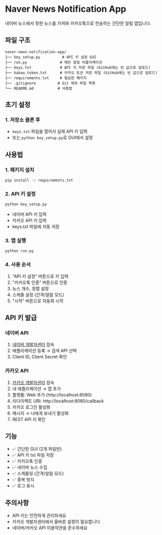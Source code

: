 # Naver News Notification App

네이버 뉴스에서 핫한 뉴스를 가져와 카카오톡으로 전송하는 간단한 알림 앱입니다.

## 파일 구조

```
naver-news-notification-app/
├── key_setup.py          # API 키 설정 GUI
├── run.py               # 메인 알림 어플리케이션
├── keys.txt             # API 키 저장 파일 (GitHub에는 빈 값으로 업로드)
├── kakao_token.txt      # 카카오 토큰 저장 파일 (GitHub에는 빈 값으로 업로드)
├── requirements.txt     # 필요한 패키지
├── .gitignore          # Git 제외 파일 목록
└── README.md           # 사용법
```

## 초기 설정

### 1. 저장소 클론 후
- `keys.txt` 파일을 열어서 실제 API 키 입력
- 또는 `python key_setup.py`로 GUI에서 설정

## 사용법

### 1. 패키지 설치
```bash
pip install -r requirements.txt
```

### 2. API 키 설정
```bash
python key_setup.py
```
- 네이버 API 키 입력
- 카카오 API 키 입력
- keys.txt 파일에 자동 저장

### 3. 앱 실행
```bash
python run.py
```

### 4. 사용 순서
1. "API 키 설정" 버튼으로 키 입력
2. "카카오톡 인증" 버튼으로 인증
3. 뉴스 개수, 정렬 설정
4. 스케줄 설정 (간격/알람 모드)
5. "시작" 버튼으로 자동화 시작

## API 키 발급

### 네이버 API
1. [네이버 개발자센터](https://developers.naver.com) 접속
2. 애플리케이션 등록 → 검색 API 선택
3. Client ID, Client Secret 확인

### 카카오 API
1. [카카오 개발자센터](https://developers.kakao.com) 접속
2. 내 애플리케이션 → 앱 추가
3. 플랫폼: Web 추가 (http://localhost:8080)
4. 리다이렉트 URI: http://localhost:8080/callback
5. 카카오 로그인 활성화
6. 메시지 → 나에게 보내기 활성화
7. REST API 키 확인

## 기능

- ✅ 간단한 GUI (2개 파일만)
- ✅ API 키 txt 파일 저장
- ✅ 카카오톡 인증
- ✅ 네이버 뉴스 수집
- ✅ 스케줄링 (간격/알람 모드)
- ✅ 중복 방지
- ✅ 로그 표시

## 주의사항

- API 키는 안전하게 관리하세요
- 카카오 개발자센터에서 올바른 설정이 필요합니다
- 네이버/카카오 API 이용약관을 준수하세요
